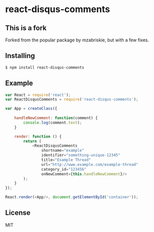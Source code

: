 # react-disqus-comments

## This is a fork
Forked from the popular package by mzabriskie, but with a few fixes.

## Installing

```bash
$ npm install react-disqus-comments
```

## Example

```js
var React = require('react');
var ReactDisqusComments = require('react-disqus-comments');

var App = createClass({
	
	handleNewComment: function(comment) {
		console.log(comment.text);
	}

	render: function () {
		return (
			<ReactDisqusComments
				shortname="example"
				identifier="something-unique-12345"
				title="Example Thread"
				url="http://www.example.com/example-thread"
				category_id="123456"
				onNewComment={this.handleNewComment}/>
		);
	}
});

React.render(<App/>, document.getElementById('container'));
```

## License

MIT
